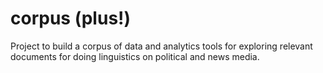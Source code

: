 # corpus (plus!)

Project to build a corpus of data and analytics tools for exploring relevant
documents for doing linguistics on political and news media.


